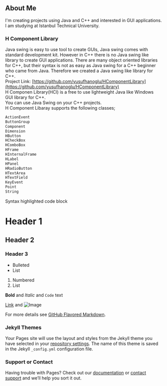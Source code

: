 ## About Me
I'm creating projects using Java and C++ and interested in GUI applications. I am studying at Istanbul Technical University.

### H Component Library
Java swing is easy to use tool to create GUIs, Java swing comes with standard development kit. However in C++ there is no Java swing like library to create GUI applications. There are many object oriented libraries for C++, but their syntax is not as easy as Java swing for a C++ beginner who came from Java. Therefore we created a Java swing like library for C++.<br/>
Project Link: [https://github.com/yusufhanoglu/HComponentLibrary](https://github.com/yusufhanoglu/HComponentLibrary)<br/>
H Componen Library(HCl) is a free to use lightweight Java like Windows GUI library for C++.<br/>
You can use Java Swing on your C++ projects.<br/>
H Component Libaray supports the following classes;
```markdown
ActionEvent
ButtonGroup
Component
Dimension
HButton
HCheckBox
HComboBox
HFrame
HInternalFrame
HLabel
HPanel
HRadioButton
HTextArea
HTextField
KeyEvent
Point
String
```


Syntax highlighted code block

# Header 1
## Header 2
### Header 3

- Bulleted
- List

1. Numbered
2. List

**Bold** and _Italic_ and `Code` text

[Link](url) and ![Image](src)

For more details see [GitHub Flavored Markdown](https://guides.github.com/features/mastering-markdown/).

### Jekyll Themes

Your Pages site will use the layout and styles from the Jekyll theme you have selected in your [repository settings](https://github.com/yusufhanoglu/yusufhanoglu.github.io/settings). The name of this theme is saved in the Jekyll `_config.yml` configuration file.

### Support or Contact

Having trouble with Pages? Check out our [documentation](https://help.github.com/categories/github-pages-basics/) or [contact support](https://github.com/contact) and we’ll help you sort it out.
